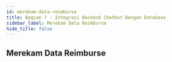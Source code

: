 ```yaml
---
id: merekam-data-reimburse
title: Bagian 7 - Integrasi Backend Chatbot Dengan Database
sidebar_label: Merekam Data Reimburse
hide_title: false
---
```

## Merekam Data Reimburse

